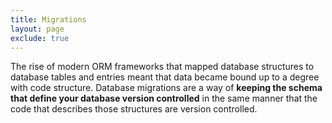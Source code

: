 ```yaml
---
title: Migrations
layout: page
exclude: true
---
```


The rise of modern ORM frameworks that mapped database structures to database tables and entries meant that data became bound up to a degree with code structure. Database migrations are a way of **keeping the schema that define your database version controlled** in the same manner that the code that describes those structures are version controlled.
<!--stackedit_data:
eyJoaXN0b3J5IjpbMTA5ODQ0ODI1MiwtMjA4ODc0NjYxMl19
-->